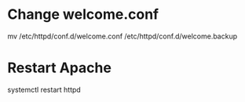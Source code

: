 # Change welcome.conf
mv /etc/httpd/conf.d/welcome.conf /etc/httpd/conf.d/welcome.backup

# Restart Apache
systemctl restart httpd
